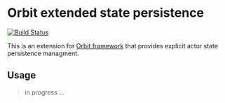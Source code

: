 # Orbit extended state persistence

[![Build Status](https://travis-ci.org/l1b3rty/orbit-extended-state-persistence.svg?branch=master)](https://travis-ci.org/l1b3rty/orbit-extended-state-persistence)

This is an extension for [Orbit framework](https://github.com/orbit/orbit) that provides explicit actor state persistence managment.

## Usage
> in progress ...
